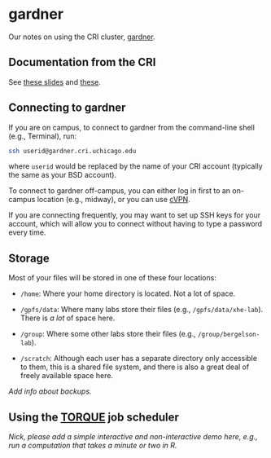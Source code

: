 # gardner

Our notes on using the CRI cluster, [gardner][gardner].

## Documentation from the CRI

See [these slides](gardner-1.pdf) and [these](gardner-2.pdf).

## Connecting to gardner

If you are on campus, to connect to gardner from the command-line
shell (e.g., Terminal), run:

```bash
ssh userid@gardner.cri.uchicago.edu
```

where `userid` would be replaced by the name of your CRI account
(typically the same as your BSD account).

To connect to gardner off-campus, you can either log in first to an
on-campus location (e.g., midway), or you can use [cVPN][cvpn].

If you are connecting frequently, you may want to set up SSH keys for
your account, which will allow you to connect without having to type a
password every time.

## Storage

Most of your files will be stored in one of these four locations:

+ `/home`: Where your home directory is located. Not a lot of space.

+ `/gpfs/data`: Where many labs store their files (e.g.,
  `/gpfs/data/xhe-lab`). There is *a lot* of space here.

+ `/group`: Where some other labs store their files (e.g.,
  `/group/bergelson-lab`).

+ `/scratch`: Although each user has a separate directory only
  accessible to them, this is a shared file system, and there is also
  a great deal of freely available space here.

*Add info about backups.*

## Using the [TORQUE][torque] job scheduler

*Nick, please add a simple interactive and non-interactive demo here,
e.g., run a computation that takes a minute or two in R.*

[gardner]: http://cri.uchicago.edu/hpc
[torque]: https://en.wikipedia.org/wiki/TORQUE
[cvpn]: https://uchicago.service-now.com/it?id=kb_article&kb=kb00015292
